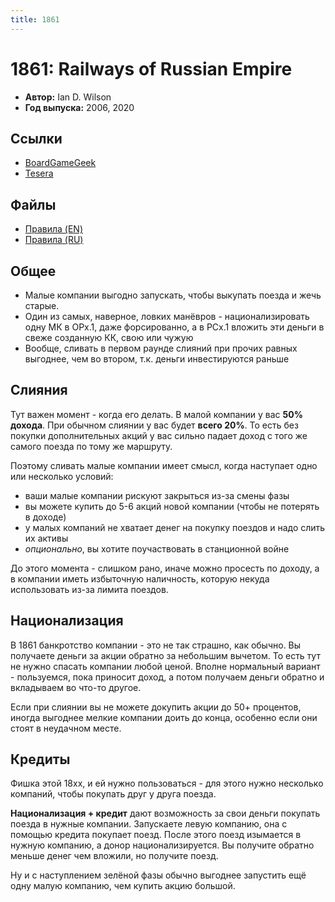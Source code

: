 ```yaml
---
title: 1861
---
```


# 1861: Railways of Russian Empire

* **Автор:** Ian D. Wilson
* **Год выпуска:** 2006, 2020

## Ссылки

- [BoardGameGeek](https://boardgamegeek.com/boardgame/292187/18611867-railways-russiacanada)
- [Tesera](https://tesera.ru/game/1861-1867/)

## Файлы

- [Правила (EN)](https://boardgamegeek.com/filepage/212807/18611867-rulebook)
- [Правила (RU)](1861-1867-rules-ru-0.9-20210615.pdf)

## Общее

- Малые компании выгодно запускать, чтобы выкупать поезда и жечь старые.
- Один из самых, наверное, ловких манёвров - национализировать одну МК в ОРx.1,
  даже форсированно, а в РСx.1 вложить эти деньги в свеже созданную КК, свою или чужую
- Вообще, сливать в первом раунде слияний при прочих равных выгоднее, чем во втором,
  т.к. деньги инвестируются раньше

## Слияния

Тут важен момент - когда его делать. В малой компании у вас **50% дохода**.
При обычном слиянии у вас будет **всего 20%**. То есть без покупки дополнительных
акций у вас сильно падает доход с того же самого поезда по тому же маршруту.

Поэтому сливать малые компании имеет смысл, когда наступает одно или несколько условий:

- ваши малые компании рискуют закрыться из-за смены фазы
- вы можете купить до 5-6 акций новой компании (чтобы не потерять в доходе)
- у малых компаний не хватает денег на покупку поездов и надо слить их активы
- _опционально_, вы хотите поучаствовать в станционной войне

До этого момента - слишком рано, иначе можно просесть по доходу, а в компании
иметь избыточную наличность, которую некуда использовать из-за лимита поездов.

## Национализация

В 1861 банкротство компании - это не так страшно, как обычно. Вы получаете деньги
за акции обратно за небольшим вычетом. То есть тут не нужно спасать компании любой ценой.
Вполне нормальный вариант - пользуемся, пока приносит доход, а потом получаем
деньги обратно и вкладываем во что-то другое.

Если при слиянии вы не можете докупить акции до 50+ процентов, иногда выгоднее
мелкие компании доить до конца, особенно если они стоят в неудачном месте.

## Кредиты

Фишка этой 18хх, и ей нужно пользоваться - для этого нужно несколько компаний,
чтобы покупать друг у друга поезда.

**Национализация + кредит** дают возможность за свои деньги покупать поезда в нужные компании.
Запускаете левую компанию, она с помощью кредита покупает поезд. После этого поезд
изымается в нужную компанию, а донор национализируется. Вы получите обратно
меньше денег чем вложили, но получите поезд.

Ну и с наступлением зелёной фазы обычно выгоднее запустить ещё одну малую компанию,
чем купить акцию большой.
